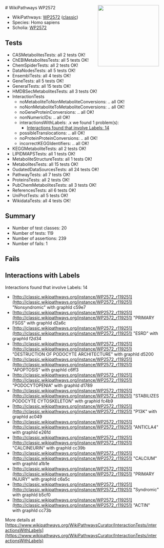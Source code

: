<img style="float: right; width: 200px" src="https://upload.wikimedia.org/wikipedia/commons/thumb/8/83/Wplogo_with_text_500.png/640px-Wplogo_with_text_500.png" />
# WikiPathways WP2572

* WikiPathways: [WP2572](https://wikipathways.org/pathways/WP2572) ([classic](https://classic.wikipathways.org/instance/WP2572))
* Species: Homo sapiens
* Scholia: [WP2572](https://scholia.toolforge.org/wikipathways/WP2572)
## Tests
* CASMetabolitesTests: all 2 tests OK!
* ChEBIMetabolitesTests: all 5 tests OK!
* ChemSpiderTests: all 2 tests OK!
* DataNodesTests: all 5 tests OK!
* EnsemblTests: all 4 tests OK!
* GeneTests: all 5 tests OK!
* GeneralTests: all 15 tests OK!
* HMDBSecMetabolitesTests: all 3 tests OK!
* InteractionTests
    * noMetaboliteToNonMetaboliteConversions: .. all OK!
    * noNonMetaboliteToMetaboliteConversions: .. all OK!
    * noGeneProteinConversions: .. all OK!
    * nonNumericIDs: .. all OK!
    * interactionsWithLabels: .x we found 1 problem(s):
        * [Interactions found that involve Labels: 14](#fe97a8bc)
    * possibleTranslocations: .. all OK!
    * noProteinProteinConversions: .. all OK!
    * incorrectKEGGIdentifiers: .. all OK!
* KEGGMetaboliteTests: all 2 tests OK!
* LIPIDMAPSTests: all 1 tests OK!
* MetaboliteStructureTests: all 1 tests OK!
* MetabolitesTests: all 15 tests OK!
* OudatedDataSourcesTests: all 24 tests OK!
* PathwayTests: all 7 tests OK!
* ProteinsTests: all 2 tests OK!
* PubChemMetabolitesTests: all 3 tests OK!
* ReferencesTests: all 6 tests OK!
* UniProtTests: all 5 tests OK!
* WikidataTests: all 4 tests OK!


## Summary

* Number of test classes: 20
* Number of tests: 119
* Number of assertions: 239
* Number of fails: 1

## Fails

<a name="fe97a8bc" />

## Interactions with Labels

Interactions found that involve Labels: 14

* [http://classic.wikipathways.org/instance/WP2572_r119251](http://classic.wikipathways.org/instance/WP2572_r119251) "Nonsyndromic" with graphId c59e7
* [http://classic.wikipathways.org/instance/WP2572_r119251](http://classic.wikipathways.org/instance/WP2572_r119251) "PRIMARY 
FSGS" with graphId d2a6c
* [http://classic.wikipathways.org/instance/WP2572_r119251](http://classic.wikipathways.org/instance/WP2572_r119251) "ESRD" with graphId f2d34
* [http://classic.wikipathways.org/instance/WP2572_r119251](http://classic.wikipathways.org/instance/WP2572_r119251) "DESTRUCTION OF
PODOCYTE
ARCHITECTURE" with graphId d5200
* [http://classic.wikipathways.org/instance/WP2572_r119251](http://classic.wikipathways.org/instance/WP2572_r119251) "APOPTOSIS" with graphId c6ff3
* [http://classic.wikipathways.org/instance/WP2572_r119251](http://classic.wikipathways.org/instance/WP2572_r119251) "PODOCYTOPENIA" with graphId d1789
* [http://classic.wikipathways.org/instance/WP2572_r119251](http://classic.wikipathways.org/instance/WP2572_r119251) "STABILIZES 
PODOCYTE
CYTOSKELETON" with graphId fc4b9
* [http://classic.wikipathways.org/instance/WP2572_r119251](http://classic.wikipathways.org/instance/WP2572_r119251) "P13K" with graphId ac049
* [http://classic.wikipathways.org/instance/WP2572_r119251](http://classic.wikipathways.org/instance/WP2572_r119251) "ANTICLA4" with graphId e26fd
* [http://classic.wikipathways.org/instance/WP2572_r119251](http://classic.wikipathways.org/instance/WP2572_r119251) "CALCINEURIN" with graphId cc39b
* [http://classic.wikipathways.org/instance/WP2572_r119251](http://classic.wikipathways.org/instance/WP2572_r119251) "CALCIUM" with graphId a1b1e
* [http://classic.wikipathways.org/instance/WP2572_r119251](http://classic.wikipathways.org/instance/WP2572_r119251) "PRIMARY 
INJURY" with graphId c6a5c
* [http://classic.wikipathways.org/instance/WP2572_r119251](http://classic.wikipathways.org/instance/WP2572_r119251) "Syndromic" with graphId b5cf0
* [http://classic.wikipathways.org/instance/WP2572_r119251](http://classic.wikipathways.org/instance/WP2572_r119251) "ACTIN" with graphId cc73b


More details at [https://www.wikipathways.org/WikiPathwaysCurator/InteractionTests/interactionsWithLabels](https://www.wikipathways.org/WikiPathwaysCurator/InteractionTests/interactionsWithLabels)

